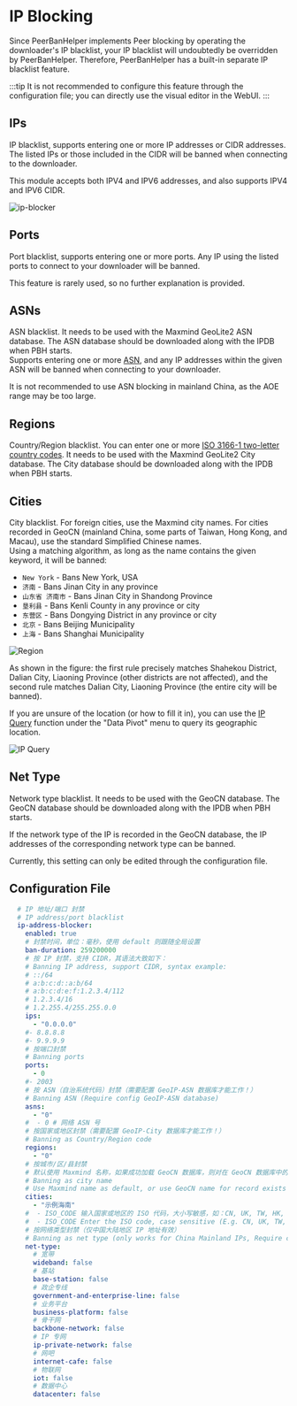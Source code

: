 # IP Blocking

Since PeerBanHelper implements Peer blocking by operating the downloader's IP blacklist, your IP blacklist will undoubtedly be overridden by PeerBanHelper. Therefore, PeerBanHelper has a built-in separate IP blacklist feature.

:::tip
It is not recommended to configure this feature through the configuration file; you can directly use the visual editor in the WebUI.
:::

## IPs

IP blacklist, supports entering one or more IP addresses or CIDR addresses. The listed IPs or those included in the CIDR will be banned when connecting to the downloader.

This module accepts both IPV4 and IPV6 addresses, and also supports IPV4 and IPV6 CIDR.

![ip-blocker](./assets/ip-blocker.png)

## Ports

Port blacklist, supports entering one or more ports. Any IP using the listed ports to connect to your downloader will be banned.

This feature is rarely used, so no further explanation is provided.

## ASNs

ASN blacklist. It needs to be used with the Maxmind GeoLite2 ASN database. The ASN database should be downloaded along with the IPDB when PBH starts.  
Supports entering one or more [ASN](https://zh-hans.ipshu.com/asn_list), and any IP addresses within the given ASN will be banned when connecting to your downloader.

It is not recommended to use ASN blocking in mainland China, as the AOE range may be too large.

## Regions

Country/Region blacklist. You can enter one or more [ISO 3166-1 two-letter country codes](https://www.rr78.com/World/postal/). It needs to be used with the Maxmind GeoLite2 City database. The City database should be downloaded along with the IPDB when PBH starts.

## Cities

City blacklist. For foreign cities, use the Maxmind city names. For cities recorded in GeoCN (mainland China, some parts of Taiwan, Hong Kong, and Macau), use the standard Simplified Chinese names.  
Using a matching algorithm, as long as the name contains the given keyword, it will be banned:

* `New York` - Bans New York, USA
* `济南` - Bans Jinan City in any province
* `山东省 济南市` - Bans Jinan City in Shandong Province
* `垦利县` - Bans Kenli County in any province or city
* `东营区` - Bans Dongying District in any province or city
* `北京` - Bans Beijing Municipality
* `上海` - Bans Shanghai Municipality

![Region](./assets/region-rule-management.png)

As shown in the figure: the first rule precisely matches Shahekou District, Dalian City, Liaoning Province (other districts are not affected), and the second rule matches Dalian City, Liaoning Province (the entire city will be banned).

If you are unsure of the location (or how to fill it in), you can use the [IP Query](../statistic/ip-query.md) function under the "Data Pivot" menu to query its geographic location.

![IP Query](./assets/ip-query.png)

## Net Type

Network type blacklist. It needs to be used with the GeoCN database. The GeoCN database should be downloaded along with the IPDB when PBH starts.

If the network type of the IP is recorded in the GeoCN database, the IP addresses of the corresponding network type can be banned.

Currently, this setting can only be edited through the configuration file.

## Configuration File

```yaml
  # IP 地址/端口 封禁
  # IP address/port blacklist
  ip-address-blocker:
    enabled: true
    # 封禁时间，单位：毫秒，使用 default 则跟随全局设置
    ban-duration: 259200000
    # 按 IP 封禁，支持 CIDR，其语法大致如下：
    # Banning IP address, support CIDR, syntax example:
    # ::/64
    # a:b:c:d::a:b/64
    # a:b:c:d:e:f:1.2.3.4/112
    # 1.2.3.4/16
    # 1.2.255.4/255.255.0.0
    ips:
      - "0.0.0.0"
    #- 8.8.8.8
    #- 9.9.9.9
    # 按端口封禁
    # Banning ports
    ports:
      - 0
    #- 2003
    # 按 ASN（自治系统代码）封禁（需要配置 GeoIP-ASN 数据库才能工作！）
    # Banning ASN (Require config GeoIP-ASN database)
    asns:
      - "0"
    #  - 0 # 网络 ASN 号
    # 按国家或地区封禁（需要配置 GeoIP-City 数据库才能工作！）
    # Banning as Country/Region code
    regions:
      - "0"
    # 按城市/区/县封禁
    # 默认使用 Maxmind 名称，如果成功加载 GeoCN 数据库，则对在 GeoCN 数据库中的 IP 地址使用 GeoCN 写法
    # Banning as city name
    # Use Maxmind name as default, or use GeoCN name for record exists in GeoCN if GeoCN is loaded
    cities:
      - "示例海南"
    #  - ISO_CODE 输入国家或地区的 ISO 代码，大小写敏感，如：CN, UK, TW, HK, JP 等
    #  - ISO_CODE Enter the ISO code, case sensitive (E.g. CN, UK, TW, HK, JP, etc.)
    # 按网络类型封禁（仅中国大陆地区 IP 地址有效）
    # Banning as net type (only works for China Mainland IPs, Require config GeoIP database)
    net-type:
      # 宽带
      wideband: false
      # 基站
      base-station: false
      # 政企专线
      government-and-enterprise-line: false
      # 业务平台
      business-platform: false
      # 骨干网
      backbone-network: false
      # IP 专网
      ip-private-network: false
      # 网吧
      internet-cafe: false
      # 物联网
      iot: false
      # 数据中心
      datacenter: false
```